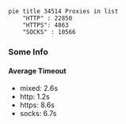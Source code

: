 
```mermaid
pie title 34514 Proxies in list
    "HTTP" : 22850
    "HTTPS": 4863
    "SOCKS" : 10566
```

### Some Info
#### Average Timeout

- mixed: 2.6s
- http: 1.2s
- https: 8.6s
- socks: 6.7s